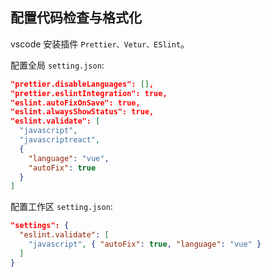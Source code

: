 ## 配置代码检查与格式化

vscode 安装插件 `Prettier、Vetur、ESlint`。

配置全局 `setting.json`:

```json
"prettier.disableLanguages": [],
"prettier.eslintIntegration": true,
"eslint.autoFixOnSave": true,
"eslint.alwaysShowStatus": true,
"eslint.validate": [
  "javascript",
  "javascriptreact",
  {
    "language": "vue",
    "autoFix": true
  }
]
```

配置工作区 `setting.json`:

```json
"settings": {
  "eslint.validate": [
    "javascript", { "autoFix": true, "language": "vue" }
  ]
}
```
